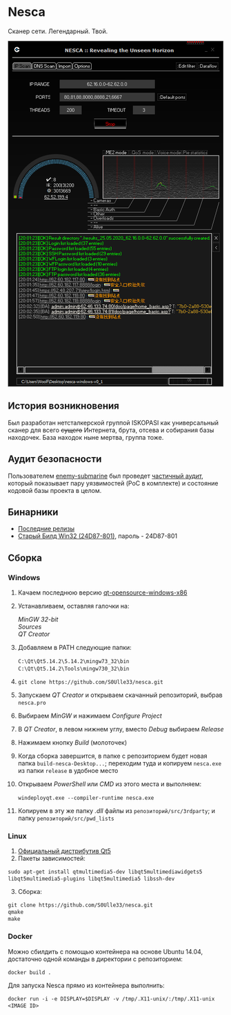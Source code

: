 # Nesca

Сканер сети. Легендарный. Твой.

![Nesca](nesca.png)

## История возникновения

Был разработан нетсталкерской группой ISKOPASI как универсальный сканер для всего ~~сущего~~ Интернета, брута, отсева и собирания базы находочек. База находок ныне мертва, группа тоже.

## Аудит безопасности

Пользователем [enemy-submarine](https://github.com/enemy-submarine) был проведет [частичный аудит](https://github.com/enemy-submarine/nesca_audit), который показывает пару уязвимостей (PoC в комплекте) и состояние кодовой базы проекта в целом.

## Бинарники

- [Последние релизы](https://github.com/S0Ulle33/nesca/releases)
- [Старый Билд Win32 (24D87-801)](https://mega.nz/#!yZV3UDpY!6D5k-Dd1amF0i_rzIhFM-WU7cdN3pxR2mwsYiIqedtU), пароль - 24D87-801

## Сборка

### Windows

1. Качаем последнюю версию [qt-opensource-windows-x86](http://download.qt.io/official_releases/qt/)
2. Устанавливаем, оставляя галочки на:

   _MinGW 32-bit_  
   _Sources_  
   _QT Creator_

3. Добавляем в PATH следующие папки:

   `C:\Qt\Qt5.14.2\5.14.2\mingw73_32\bin`  
   `C:\Qt\Qt5.14.2\Tools\mingw730_32\bin`

4. `git clone https://github.com/S0Ulle33/nesca.git`
5. Запускаем _QT Creator_ и открываем скачанный репозиторий, выбрав `nesca.pro`
6. Выбираем _MinGW_ и нажимаем _Configure Project_
7. В _QT Creator_, в левом нижнем углу, вместо _Debug_ выбираем _Release_
8. Нажимаем кнопку _Build_ (молоточек)
9. Когда сборка завершится, в папке с репозиторием будет новая папка `build-nesca-Desktop...`; переходим туда и копируем `nesca.exe` из папки `release` в удобное место
10. Открываем _PowerShell_ или _CMD_ из этого места и выполняем:

    `windeployqt.exe --compiler-runtime nesca.exe`

11. Копируем в эту же папку _.dll_ файлы из `репозиторий/src/3rdparty`; и папку `репозиторий/src/pwd_lists`

### Linux

1. [Официальный дистрибутив Qt5](https://wiki.qt.io/Install_Qt_5_on_Ubuntu)
2. Пакеты зависимостей:

```
sudo apt-get install qtmultimedia5-dev libqt5multimediawidgets5 libqt5multimedia5-plugins libqt5multimedia5 libssh-dev
```

3. Сборка:

```
git clone https://github.com/S0Ulle33/nesca.git
qmake
make
```

### Docker

Можно сбилдить с помощью контейнера на основе Ubuntu 14.04, достаточно одной команды в директории с репозиторием:

```
docker build .
```

Для запуска Nesca прямо из контейнера выполнить:

```
docker run -i -e DISPLAY=$DISPLAY -v /tmp/.X11-unix/:/tmp/.X11-unix <IMAGE ID>
```
